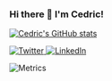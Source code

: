 ### Hi there 👋 I'm Cedric!

[![Cedric's GitHub stats](https://github-readme-stats.vercel.app/api?username=cedricclyburn)](https://github.com/anuraghazra/github-readme-stats)

<div align="left">
  <a href="https://twitter.com/cedricclyburn">
    <img
      src="https://img.shields.io/badge/-@cedricclyburn-1ca0f1?style=flat-square&labelColor=1ca0f1&logo=twitter&logoColor=white&link=https://twitter.com/cedricclyburn"
      alt="Twitter"
    />
  </a>
  <a href="https://www.linkedin.com/in/cedricclyburn/">
    <img
      src="https://img.shields.io/badge/-cedricclyburn-blue?style=flat-square&logo=Linkedin&logoColor=white&link=https://www.linkedin.com/in/cedricclyburn/"
      alt="LinkedIn"
    />
  </a>

![Metrics](https://metrics.lecoq.io/cedricclyburn?template=classic&base=header%2C%20activity%2C%20community%2C%20repositories%2C%20metadata&base.indepth=false&base.hireable=false&base.skip=false&config.timezone=America%2FNew_York)
